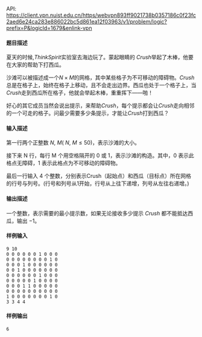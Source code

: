 API: https://client.vpn.nuist.edu.cn/https/webvpn893ff9021738b0357186c0f23fc2aed6e24ca283e886022bc5d861ea12f03963/v1/problem/logic?prefix=P&logicId=1679&enlink-vpn

#### 题目描述
夏天的时候,$ThinkSpirit$实验室去海边玩了。蒙起眼睛的 $Crush$举起了木棒，他要在大家的帮助下打西瓜。

沙滩可以被描述成一个$N\times M$的网格，其中某些格子为不可移动的障碍物。$Crush$总是在格子上，始终在格子上移动，且不会走出边界。西瓜也处于一个格子上，当 $Crush$走到西瓜所在格子，他就会举起木棒，重重挥下——啪！

好心的其它成员当然会说出提示，来帮助$Crush$，每个提示都会让$Crush$走向相邻的一个可走的格子。问最少需要多少条提示，才能让$Crush$打到西瓜？
#### 输入描述
第一行两个正整数 $N$, $M$( $N$, $M\leqslant50$)，表示沙滩的大小。

接下来 N 行，每行 M 个用空格隔开的 0 或 1，表示沙滩的构造。其中，0 表示此格点无障碍，1 表示此格点为不可移动的障碍物。

最后一行输入 4 个整数，分别表示Crush（起始点）和西瓜（目标点）所在网格的行号与列号。(行号和列号从1开始，行号从上往下递增，列号从左往右递增。)


#### 输出描述
一个整数，表示需要的最小提示数，如果无论接收多少提示 $Crush$ 都不能抵达西瓜，输出 $-1$。
#### 样例输入
```
9 10
0 0 0 0 0 0 1 0 0 0
0 0 0 0 0 0 0 0 1 0
0 0 0 1 0 0 0 0 0 0
0 0 1 0 0 0 0 0 0 0
0 0 0 0 0 0 1 0 0 0
0 0 0 0 0 1 0 0 0 0
0 0 0 1 1 0 0 0 0 0
0 0 0 0 0 0 0 0 0 0
1 0 0 0 0 0 0 0 1 0
3 3 4 4 
```
#### 样例输出
```
6
```